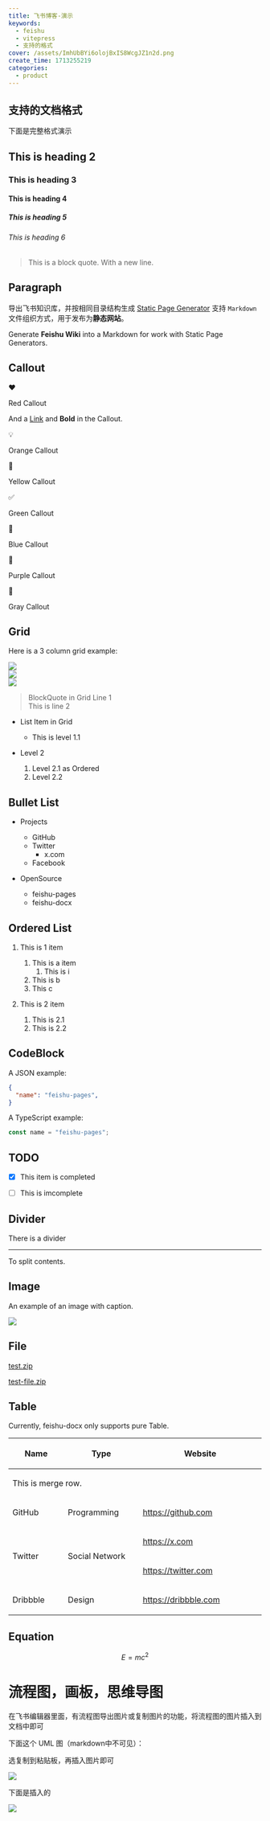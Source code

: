```yaml
---
title: 飞书博客-演示
keywords:
  - feishu
  - vitepress
  - 支持的格式
cover: /assets/ImhUbBYi6olojBxIS8WcgJZ1n2d.png
create_time: 1713255219
categories:
  - product
---
```



## 支持的文档格式

 下面是完整格式演示

## This is heading 2

### This is heading 3

#### This is heading 4

##### This is heading 5

###### This is heading 6

> This is a block quote.
> With a new line.

## Paragraph

导出飞书知识库，并按相同目录结构生成 [Static Page Generator](https://www.google.com/search?q=Static+Page+Generator) 支持 `Markdown` 文件组织方式，用于发布为**静态网站**。

Generate **Feishu Wiki** into a Markdown for work with Static Page Generators.

## Callout

<div class="callout callout-bg-1 callout-border-1 callout-color-1">
<div class='callout-emoji'>❤️</div>
<p>Red Callout</p>
<p>And a <a href="https://github.com/longbridgeapp/feishu-pages">Link</a> and <strong>Bold</strong> in the Callout.</p>
</div>

<div class="callout callout-bg-2 callout-border-2 callout-color-2">
<div class='callout-emoji'>💡</div>
<p>Orange Callout</p>
</div>

<div class="callout callout-bg-3 callout-border-3 callout-color-3">
<div class='callout-emoji'>🤖</div>
<p>Yellow Callout</p>
</div>

<div class="callout callout-bg-4 callout-border-4 callout-color-4">
<div class='callout-emoji'>✅</div>
<p>Green Callout</p>
</div>

<div class="callout callout-bg-5 callout-border-5 callout-color-5">
<div class='callout-emoji'>🐳</div>
<p>Blue Callout</p>
</div>

<div class="callout callout-bg-6 callout-border-6 callout-color-6">
<div class='callout-emoji'>🐳</div>
<p>Purple Callout</p>
</div>

<div class="callout callout-bg-14 callout-border-7 callout-color-7">
<div class='callout-emoji'>🐼</div>
<p>Gray Callout</p>
</div>

## Grid

Here is a 3 column grid example:

<div class="flex gap-3 columns-3" column-size="3">
<div class="w-[17%]" width-ratio="17">
<img src="/assets/FOn4b6wLxoO2hjxKaW5cQt0Qn5g.jpeg" src-width="440" class="markdown-img m-auto" src-height="440" align="center"/>

</div>
<div class="w-[52%]" width-ratio="52">
<img src="/assets/LzHObMYtBoGifpxyTOfccxi3nKb.png" src-width="440" class="markdown-img m-auto" src-height="440" align="center"/>
</div>
<div class="w-[29%]" width-ratio="29">
<img src="/assets/DEkxbo02yoTPuIxING3cSEMMn2b.jpeg" src-width="440" class="markdown-img m-auto" src-height="440" align="center"/>

</div>
</div>

<div class="flex gap-3 columns-2" column-size="2">
<div class="w-[70%]" width-ratio="70">
<blockquote>
<p>BlockQuote in Grid Line 1<br/>This is line 2</p>
</blockquote>
</div>
<div class="w-[30%]" width-ratio="30">
<ul>
<li><p>List Item in Grid</p>
<ul>
<li>This is level 1.1</li>
</ul>
</li>
<li><p>Level 2</p>
<ol>
<li>Level 2.1 as Ordered</li>
<li>Level 2.2</li>
</ol>
</li>
</ul>
</div>
</div>

## Bullet List

- Projects
    - GitHub
    - Twitter
        - x.com
    - Facebook 

- OpenSource
    - feishu-pages
    - feishu-docx

## Ordered List

1. This is 1 item
    1. This is a item
        1. This is i 
    2. This is b
    3. This c

2. This is 2 item
    1. This is 2.1
    2. This is 2.2

## CodeBlock

A JSON example:

```json
{
  "name": "feishu-pages",
}
```

A TypeScript example:

```ts
const name = "feishu-pages";
```

## TODO

- [x] This item is completed

- [ ] This is imcomplete

## Divider

There is a divider

---

To split contents.

## Image

An example of an image with caption.

<img src="/assets/LAHrbunRMoEmtFxjk3wc46rvnQV.png" src-width="1280" class="markdown-img m-auto" src-height="720" align="center"/>

## File

[test.zip](/assets/NEOWbiOKOo7xbJxsWaJctjTJnFh.zip)

[test-file.zip](/assets/IfrlbIQ24owNtRxFeySc6bwWnjf.zip)

## Table

Currently, feishu-docx only supports pure Table.

<table header_column="1" header_row="1">
<colgroup>
<col width="180"/>
<col width="222"/>
<col width="418"/>
</colgroup>
<thead>
<tr><th><p>Name</p></th><th><p>Type</p></th><th><p>Website</p></th></tr>
</thead>
<tbody>
<tr><td colspan="3"><p>This is merge row.</p></td></tr>
<tr><td><p>GitHub</p></td><td><p>Programming</p></td><td><p><a href="https://github.com">https://github.com</a></p></td></tr>
<tr><td rowspan="2"><p>Twitter</p></td><td rowspan="2"><p>Social Network</p></td><td><p><a href="https://x.com">https://x.com</a></p></td></tr>
<tr><td><p><a href="https://twitter.com">https://twitter.com</a></p></td></tr>
<tr><td><p>Dribbble</p></td><td><p>Design</p></td><td><p><a href="https://dribbble.com">https://dribbble.com</a></p></td></tr>
</tbody>
</table>

## Equation

$$E = mc^2$$

# 流程图，画板，思维导图

在飞书编辑器里面，有流程图导出图片或复制图片的功能，将流程图的图片插入到文档中即可

下面这个 UML 图（markdown中不可见）：

选复制到粘贴板，再插入图片即可

<img src="/assets/XOrdbT96AoqESuxLdzycuqzAnNd.png" src-width="557" class="markdown-img m-auto" src-height="202" align="center"/>

下面是插入的

<img src="/assets/GbdhbPrN6oBtO7xJZTlcMETvnRh.png" src-width="816" class="markdown-img m-auto" src-height="256" align="center"/>

